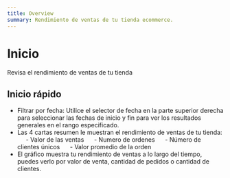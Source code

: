 ```yaml
---
title: Overview
summary: Rendimiento de ventas de tu tienda ecommerce.
---
```


# Inicio
Revisa el rendimiento de ventas de tu tienda

## Inicio rápido
- Filtrar por fecha: Utilice el selector de fecha en la parte superior derecha para seleccionar las fechas de inicio y fin para ver los resultados generales en el rango especificado.
- Las 4 cartas resumen le muestran el rendimiento de ventas de tu tienda:
     - Valor de las ventas
     - Numero de ordenes
     - Número de clientes únicos
     - Valor promedio de la orden
- El gráfico muestra tu rendimiento de ventas a lo largo del tiempo, puedes verlo por valor de venta, cantidad de pedidos o cantidad de clientes.
